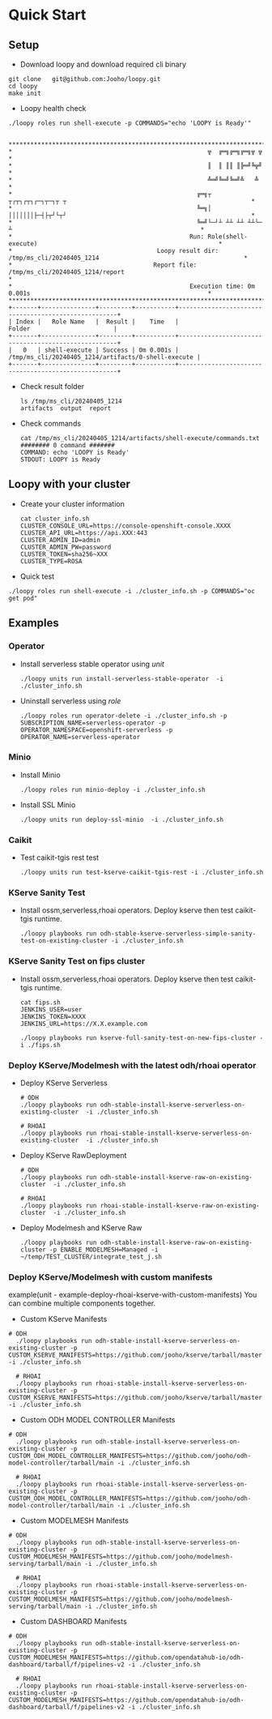 # Quick Start

## Setup
- Download loopy and download required cli binary
~~~
git clone   git@github.com:Jooho/loopy.git
cd loopy
make init
~~~

- Loopy health check
~~~
./loopy roles run shell-execute -p COMMANDS="echo 'LOOPY is Ready'"


*****************************************************************************************************************************
*                                                      ╦  ╔═╗╔═╗╔═╗╦ ╦                                                      *
*                                                      ║  ║ ║║ ║╠═╝╚╦╝                                                      *
*                                                      ╩═╝╚═╝╚═╝╩   ╩                                                       *
*                                                   ╔═╗┬ ┬┌┬┐┌┬┐┌─┐┬─┐┬ ┬                                                   *
*                                                   ╚═╗│ │││││││├─┤├┬┘└┬┘                                                   *
*                                                   ╚═╝└─┘┴ ┴┴ ┴┴ ┴┴└─ ┴                                                    *
*                                                 Run: Role(shell-execute)                                                  *
*                                        Loopy result dir: /tmp/ms_cli/20240405_1214                                        *
*                                       Report file: /tmp/ms_cli/20240405_1214/report                                       *
*                                                 Execution time: 0m 0.001s                                                 *
*****************************************************************************************************************************
+-------+---------------+---------+-----------+-----------------------------------------------------+
| Index |   Role Name   |  Result |    Time   |                        Folder                       |
+-------+---------------+---------+-----------+-----------------------------------------------------+
|   0   | shell-execute | Success | 0m 0.001s | /tmp/ms_cli/20240405_1214/artifacts/0-shell-execute |
+-------+---------------+---------+-----------+-----------------------------------------------------+
~~~

- Check result folder
  ~~~
  ls /tmp/ms_cli/20240405_1214 
  artifacts  output  report
  ~~~

- Check commands
  ~~~
  cat /tmp/ms_cli/20240405_1214/artifacts/shell-execute/commands.txt 
  ######## 0 command #######
  COMMAND: echo 'LOOPY is Ready'
  STDOUT: LOOPY is Ready
  ~~~

## Loopy with your cluster

- Create your cluster information
  ~~~
  cat cluster_info.sh
  CLUSTER_CONSOLE_URL=https://console-openshift-console.XXXX
  CLUSTER_API_URL=https://api.XXX:443
  CLUSTER_ADMIN_ID=admin
  CLUSTER_ADMIN_PW=password
  CLUSTER_TOKEN=sha256~XXX
  CLUSTER_TYPE=ROSA
  ~~~

- Quick test
~~~
./loopy roles run shell-execute -i ./cluster_info.sh -p COMMANDS="oc get pod" 
~~~


## Examples

### Operator

- Install serverless stable operator using *unit*
  ~~~
  ./loopy units run install-serverless-stable-operator  -i ./cluster_info.sh 
  ~~~

- Uninstall serverless using *role*
  ~~~
  ./loopy roles run operator-delete -i ./cluster_info.sh -p SUBSCRIPTION_NAME=serverless-operator -p OPERATOR_NAMESPACE=openshift-serverless -p OPERATOR_NAME=serverless-operator
  ~~~


### Minio
- Install Minio
  ~~~
  ./loopy roles run minio-deploy -i ./cluster_info.sh 
  ~~~

- Install SSL Minio
  ~~~
  ./loopy units run deploy-ssl-minio  -i ./cluster_info.sh 
  ~~~

  
### Caikit
- Test caikit-tgis rest test
  ~~~
  ./loopy units run test-kserve-caikit-tgis-rest -i ./cluster_info.sh 
  ~~~


### KServe Sanity Test
- Install ossm,serverless,rhoai operators. Deploy kserve then test caikit-tgis runtime.
  ~~~
  ./loopy playbooks run odh-stable-kserve-serverless-simple-sanity-test-on-existing-cluster -i ./cluster_info.sh 
  ~~~ 

### KServe Sanity Test on fips cluster
- Install ossm,serverless,rhoai operators. Deploy kserve then test caikit-tgis runtime.
  ~~~
  cat fips.sh
  JENKINS_USER=user
  JENKINS_TOKEN=XXXX
  JENKINS_URL=https://X.X.example.com

  ./loopy playbooks run kserve-full-sanity-test-on-new-fips-cluster -i ./fips.sh
  ~~~ 


### Deploy KServe/Modelmesh with the latest odh/rhoai operator
- Deploy KServe Serverless 
  ~~~
  # ODH
  ./loopy playbooks run odh-stable-install-kserve-serverless-on-existing-cluster  -i ./cluster_info.sh 

  # RHOAI
  ./loopy playbooks run rhoai-stable-install-kserve-serverless-on-existing-cluster  -i ./cluster_info.sh 
  ~~~ 

- Deploy KServe RawDeployment
  ~~~
  # ODH 
  ./loopy playbooks run odh-stable-install-kserve-raw-on-existing-cluster  -i ./cluster_info.sh 

  # RHOAI
  ./loopy playbooks run rhoai-stable-install-kserve-raw-on-existing-cluster  -i ./cluster_info.sh   
  ~~~ 

- Deploy Modelmesh and KServe Raw  
  ~~~
  ./loopy playbooks run odh-stable-install-kserve-raw-on-existing-cluster -p ENABLE_MODELMESH=Managed -i ~/temp/TEST_CLUSTER/integrate_test_j.sh 
  ~~~

### Deploy KServe/Modelmesh with custom manifests
example(unit - example-deploy-rhoai-kserve-with-custom-manifests)
You can combine multiple components together.

- Custom KServe Manifests
~~~
# ODH
  ./loopy playbooks run odh-stable-install-kserve-serverless-on-existing-cluster -p CUSTOM_KSERVE_MANIFESTS=https://github.com/jooho/kserve/tarball/master -i ./cluster_info.sh 

  # RHOAI
  ./loopy playbooks run rhoai-stable-install-kserve-serverless-on-existing-cluster -p CUSTOM_KSERVE_MANIFESTS=https://github.com/jooho/kserve/tarball/master -i ./cluster_info.sh 
~~~

- Custom ODH MODEL CONTROLLER Manifests
~~~
# ODH
  ./loopy playbooks run odh-stable-install-kserve-serverless-on-existing-cluster -p CUSTOM_ODH_MODEL_CONTROLLER_MANIFESTS=https://github.com/jooho/odh-model-controller/tarball/main -i ./cluster_info.sh 

  # RHOAI
  ./loopy playbooks run rhoai-stable-install-kserve-serverless-on-existing-cluster -p CUSTOM_ODH_MODEL_CONTROLLER_MANIFESTS=https://github.com/jooho/odh-model-controller/tarball/main -i ./cluster_info.sh 
~~~

- Custom MODELMESH Manifests
~~~
# ODH
  ./loopy playbooks run odh-stable-install-kserve-serverless-on-existing-cluster -p CUSTOM_MODELMESH_MANIFESTS=https://github.com/jooho/modelmesh-serving/tarball/main -i ./cluster_info.sh 

  # RHOAI
  ./loopy playbooks run rhoai-stable-install-kserve-serverless-on-existing-cluster -p CUSTOM_MODELMESH_MANIFESTS=https://github.com/jooho/modelmesh-serving/tarball/main -i ./cluster_info.sh 
~~~

- Custom DASHBOARD Manifests
~~~
# ODH
  ./loopy playbooks run odh-stable-install-kserve-serverless-on-existing-cluster -p CUSTOM_MODELMESH_MANIFESTS=https://github.com/opendatahub-io/odh-dashboard/tarball/f/pipelines-v2 -i ./cluster_info.sh 

  # RHOAI
  ./loopy playbooks run rhoai-stable-install-kserve-serverless-on-existing-cluster -p CUSTOM_MODELMESH_MANIFESTS=https://github.com/opendatahub-io/odh-dashboard/tarball/f/pipelines-v2 -i ./cluster_info.sh 
~~~
